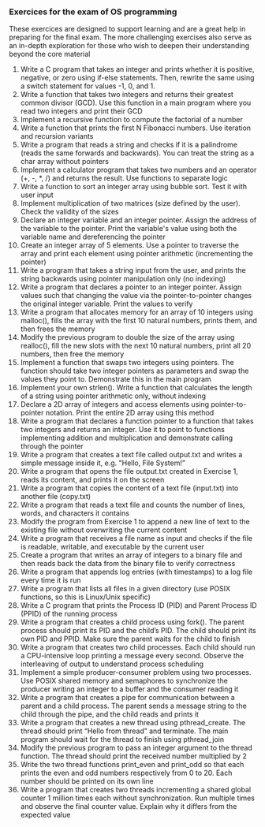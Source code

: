 ### Exercices for the exam of OS programming

These exercices are designed to support learning and are a great help in preparing for the final exam. The more challenging exercises also serve as an in-depth exploration for those who wish to deepen their understanding beyond the core material

1. Write a C program that takes an integer and prints whether it is positive, negative, or zero using if-else statements. Then, rewrite the same using a switch statement for values -1, 0, and 1.
2. Write a function that takes two integers and returns their greatest common
divisor (GCD). Use this function in a main program where you read two integers and print their GCD
3. Implement a recursive function to compute the factorial of a number 
4. Write a function that prints the first N Fibonacci numbers. Use iteration and recursion variants
5. Write a program that reads a string and checks if it is a palindrome (reads the same forwards and backwards). You can treat the string as a char array without pointers
6. Implement a calculator program that takes two numbers and an operator (+, -, *, /) and returns the result. Use functions to separate logic
7. Write a function to sort an integer array using bubble sort. Test it with user input 
8. Implement multiplication of two matrices (size defined by the user). Check the validity of the sizes
9. Declare an integer variable and an integer pointer. Assign the address of the variable to the pointer. Print the variable's value using both the variable name and dereferencing the pointer
10. Create an integer array of 5 elements. Use a pointer to traverse the array and print each  element using pointer arithmetic (incrementing the pointer) 
11. Write a program that takes a string input from the user, and prints the string backwards using pointer manipulation only (no indexing)
12. Write a program that declares a pointer to an integer pointer. Assign values such that changing the value via the pointer-to-pointer changes the original integer variable. Print the values to verify
13. Write a program that allocates memory for an array of 10 integers using malloc(), fills the array with the first 10 natural numbers, prints them, and then frees the memory
14. Modify the previous program to double the size of the array using realloc(), fill the new slots with the next 10 natural numbers, print all 20 numbers, then free the memory
15. Implement a function that swaps two integers using pointers. The function should take two integer pointers as parameters and swap the values they point to. Demonstrate this in the main program
16. Implement your own strlen(). Write a function that calculates the length of a string using pointer arithmetic only, without indexing
17. Declare a 2D array of integers and access elements using pointer-to-pointer notation. Print the entire 2D array using this method
18. Write a program that declares a function pointer to a function that takes two integers and returns an integer. Use it to point to functions implementing addition and multiplication and demonstrate calling through the pointer
19. Write a program that creates a text file called output.txt and writes a simple message inside it, e.g. "Hello, File System!ˮ
20. Write a program that opens the file output.txt created in Exercise 1, reads its content, and prints it on the screen
21. Write a program that copies the content of a text file (input.txt) into another file (copy.txt)
22. Write a program that reads a text file and counts the number of lines, words, and characters it contains
23. Modify the program from Exercise 1 to append a new line of text to the existing file without overwriting the current content
24. Write a program that receives a file name as input and checks if the file is readable, writable, and executable by the current user
25. Create a program that writes an array of integers to a binary file and then reads back the data from the binary file to verify correctness
26. Write a program that appends log entries (with timestamps) to a log file every time it is run
27. Write a program that lists all files in a given directory (use POSIX functions, so this is Linux/Unix specific)
28. Write a C program that prints the Process ID (PID) and Parent Process ID (PPID) of the running process
29. Write a program that creates a child process using fork(). The parent process should print its PID and the childʼs PID. The child should print its own PID and PPID. Make sure the parent waits for the child to finish
30. Write a program that creates two child processes. Each child should run a CPU-intensive loop printing a message every second. Observe the interleaving of output to understand process scheduling
31. Implement a simple producer-consumer problem using two processes. Use POSIX shared memory and semaphores to synchronize the producer writing an integer to a buffer and the consumer reading it
32. Write a program that creates a pipe for communication between a parent and a child process. The parent sends a message string to the child through the pipe, and the child reads and prints it
33. Write a program that creates a new thread using pthread_create. The thread should print “Hello from threadˮ and terminate. The main program should wait for the thread to finish using pthread_join
34. Modify the previous program to pass an integer argument to the thread function. The thread should print the received number multiplied by 2
35. Write the two thread functions print_even and print_odd so that each prints the even and odd numbers respectively from 0 to 20. Each number should be printed on its own line
36. Write a program that creates two threads incrementing a shared global counter 1 million times each without synchronization. Run multiple times and observe the final counter value. Explain why it differs from the expected value
